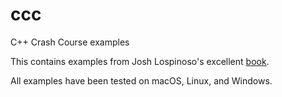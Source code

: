 # ccc

C++ Crash Course examples

This contains examples from Josh Lospinoso's excellent [book](https://nostarch.com/cppcrashcourse).

All examples have been tested on macOS, Linux, and Windows.